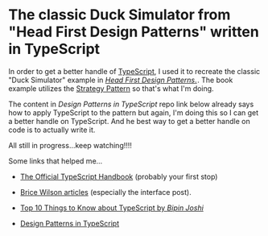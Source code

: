 # The classic Duck Simulator from "Head First Design Patterns" written in TypeScript

In order to get a better handle of <a href="http://www.typescriptlang.org/">TypeScript</a>, I used it to recreate the classic "Duck Simulator" example in <a target="_blank" href="http://www.amazon.com/gp/search/ref=as_li_qf_sp_sr_tl?ie=UTF8&camp=1789&creative=9325&index=aps&keywords=Head%20First%20Design%20Patterns&linkCode=ur2&tag=kaidez-20&linkId=3NYIV7U2HB2AUD63"><em>Head First Design Patterns</em>.</a><img src="https://ir-na.amazon-adsystem.com/e/ir?t=kaidez-20&l=ur2&o=1" width="1" height="1" border="0" alt="" style="border:none !important; margin:0px !important;" />. The book example utilizes the <a href="https://en.wikipedia.org/wiki/Strategy_pattern">Strategy Pattern</a> so that's what I'm doing.

The content in _Design Patterns in TypeScript_ repo link below already says how to apply TypeScript to the pattern but again, I'm doing this so I can get a better handle on TypeScript. And he best way to get a better handle on code is to actually write it.

All still in progress...keep watching!!!!

Some links that helped me...

* <a href="http://www.typescriptlang.org/Handbook">The Official TypeScript Handbook</a> (probably your first stop)

* <a href="https://www.bricewilson.net/tag/typescript/"> Brice Wilson articles</a> (especially the interface post).

* <a href="http://www.developer.com/lang/top-10-things-to-know-about-typescript.html">Top 10 Things to Know about TypeScript by <em>Bipin Joshi</em></a>

* <a href="https://github.com/torokmark/design_patterns_in_typescript">Design Patterns in TypeScript</a>